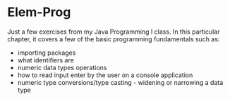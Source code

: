 #   Elem-Prog

Just a few exercises from my Java Programming I class. In this particular chapter, it covers a few of the basic programming fundamentals such as:
*   importing packages
*   what identifiers are
*   numeric data types operations
*   how to read input enter by the user on a console application
*   numeric type conversions/type casting - widening or narrowing a data type
